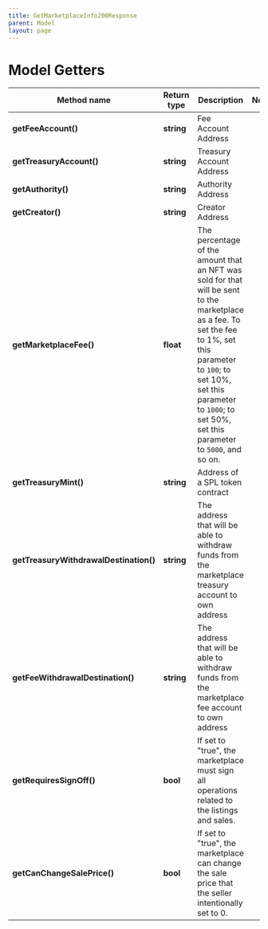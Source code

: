 ```yaml
---
title: GetMarketplaceInfo200Response
parent: Model
layout: page
---
```


# Model Getters

Method name | Return type | Description | Notes
------------ | ------------- | ------------- | -------------
**getFeeAccount()** | **string** | Fee Account Address |
**getTreasuryAccount()** | **string** | Treasury Account Address |
**getAuthority()** | **string** | Authority Address |
**getCreator()** | **string** | Creator Address |
**getMarketplaceFee()** | **float** | The percentage of the amount that an NFT was sold for that will be sent to the marketplace as a fee. To set the fee to 1%, set this parameter to <code>100</code>; to set 10%, set this parameter to <code>1000</code>; to set 50%, set this parameter to <code>5000</code>, and so on. |
**getTreasuryMint()** | **string** | Address of a SPL token contract |
**getTreasuryWithdrawalDestination()** | **string** | The address that will be able to withdraw funds from the marketplace treasury account to own address |
**getFeeWithdrawalDestination()** | **string** | The address that will be able to withdraw funds from the marketplace fee account to own address |
**getRequiresSignOff()** | **bool** | If set to "true", the marketplace must sign all operations related to the listings and sales. |
**getCanChangeSalePrice()** | **bool** | If set to "true", the marketplace can change the sale price that the seller intentionally set to 0. |

